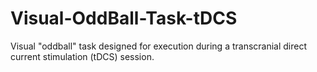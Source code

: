# Visual-OddBall-Task-tDCS
Visual "oddball" task designed for execution during a transcranial direct current stimulation (tDCS) session.
